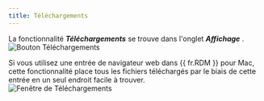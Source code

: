 ```yaml
---
title: Téléchargements
---
```

La fonctionnalité ***Téléchargements*** se trouve dans l'onglet ***Affichage*** .  
![Bouton Téléchargements](https://webdevolutions.azureedge.net/docs/fr/rdm/mac/RDMMac0010.png) 

Si vous utilisez une entrée de navigateur web dans {{ fr.RDM }} pour Mac, cette fonctionnalité place tous les fichiers téléchargés par le biais de cette entrée en un seul endroit facile à trouver.  
![Fenêtre de Téléchargements](https://webdevolutions.azureedge.net/docs/fr/rdm/mac/RDMMac0011.png) 

